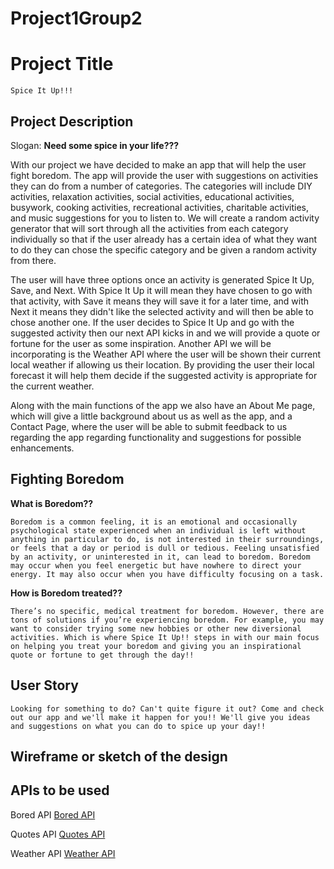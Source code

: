 # Project1Group2

# Project Title

    Spice It Up!!! 

## Project Description

Slogan: **Need some spice in your life???** 

With our project we have decided to make an app that will help the user fight boredom. The app will provide the user with suggestions on activities they can do from a number of categories. The categories will include DIY activities, relaxation activities, social activities, educational activities, busywork, cooking activities, recreational activities, charitable activities, and music suggestions for you to listen to. We will create a random activity generator that will sort through all the activities from each category individually so that if the user already has a certain idea of what they want to do they can chose the specific category and be given a random activity from there. 

The user will have three options once an activity is generated Spice It Up, Save, and Next. With Spice It Up it will mean they have chosen to go with that activity, with Save it means they will save it for a later time, and with Next it means they didn't like the selected activity and will then be able to chose another one. If the user decides to Spice It Up and go with the suggested activity then our next API kicks in and we will provide a quote or fortune for the user as some inspiration. Another API we will be incorporating is the Weather API where the user will be shown their current local weather if allowing us their location. By providing the user their local forecast it will help them decide if the suggested activity is appropriate for the current weather. 

Along with the main functions of the app we also have an About Me page, which will give a little background about us as well as the app, and a Contact Page, where the user will be able to submit feedback to us regarding the app regarding functionality and suggestions for possible enhancements. 

## Fighting Boredom

**What is Boredom??**

    Boredom is a common feeling, it is an emotional and occasionally psychological state experienced when an individual is left without anything in particular to do, is not interested in their surroundings, or feels that a day or period is dull or tedious. Feeling unsatisfied by an activity, or uninterested in it, can lead to boredom. Boredom may occur when you feel energetic but have nowhere to direct your energy. It may also occur when you have difficulty focusing on a task. 

**How is Boredom treated??**

    There’s no specific, medical treatment for boredom. However, there are tons of solutions if you’re experiencing boredom. For example, you may want to consider trying some new hobbies or other new diversional activities. Which is where Spice It Up!! steps in with our main focus on helping you treat your boredom and giving you an inspirational quote or fortune to get through the day!!

## User Story

```
Looking for something to do? Can't quite figure it out? Come and check out our app and we'll make it happen for you!! We'll give you ideas and suggestions on what you can do to spice up your day!!
```

## Wireframe or sketch of the design



## APIs to be used

Bored API
[Bored API](https://www.boredapi.com/)

Quotes API
[Quotes API](https://quotes.rest/)

Weather API
[Weather API](https://openweathermap.org/api)